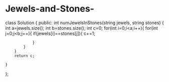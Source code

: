 # Jewels-and-Stones-
class Solution {
public:
    int numJewelsInStones(string jewels, string stones) {
        int a=jewels.size();
        int b=stones.size();
        int c=0;
        for(int i=0;i<a;i++){
            for(int j=0;j<b;j++){
                if(jewels[i]==stones[j]){
                    c+=1;
                    
                }
            }
        }
        return c;
        
    }
};
